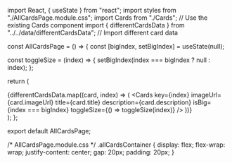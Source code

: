 import React, { useState } from "react";
import styles from "./AllCardsPage.module.css";
import Cards from "./Cards"; // Use the existing Cards component
import { differentCardsData } from "../../data/differentCardsData"; // Import different card data

const AllCardsPage = () => {
  const [bigIndex, setBigIndex] = useState(null);

  const toggleSize = (index) => {
    setBigIndex(index === bigIndex ? null : index);
  };

  return (
    <div className={styles.allCardsContainer}>
      {differentCardsData.map((card, index) => (
        <Cards
          key={index}
          imageUrl={card.imageUrl}
          title={card.title}
          description={card.description}
          isBig={index === bigIndex}
          toggleSize={() => toggleSize(index)}
        />
      ))}
    </div>
  );
};

export default AllCardsPage;


/* AllCardsPage.module.css */
.allCardsContainer {
  display: flex;
  flex-wrap: wrap;
  justify-content: center;
  gap: 20px;
  padding: 20px;
}

